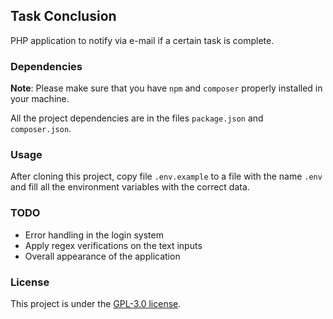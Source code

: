 ## Task Conclusion

PHP application to notify via e-mail if a certain task is complete.

### Dependencies

**Note**: Please make sure that you have `npm` and `composer` properly installed in your machine.

All the project dependencies are in the files `package.json` and `composer.json`.

### Usage

After cloning this project, copy file `.env.example` to a file with the name `.env` and fill all the environment variables with the correct data.

### TODO

- Error handling in the login system
- Apply regex verifications on the text inputs
- Overall appearance of the application

### License

This project is under the [GPL-3.0 license](https://www.gnu.org/licenses/gpl-3.0.en.html).
